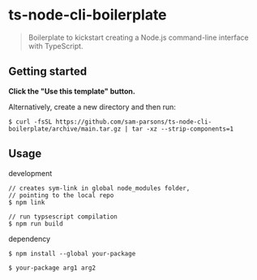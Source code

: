 # ts-node-cli-boilerplate

> Boilerplate to kickstart creating a Node.js command-line interface with TypeScript.

## Getting started

**Click the "Use this template" button.**

Alternatively, create a new directory and then run:

```
$ curl -fsSL https://github.com/sam-parsons/ts-node-cli-boilerplate/archive/main.tar.gz | tar -xz --strip-components=1
```

## Usage

development

```
// creates sym-link in global node_modules folder,
// pointing to the local repo
$ npm link

// run typsescript compilation
$ npm run build
```

dependency

```
$ npm install --global your-package

$ your-package arg1 arg2
```
